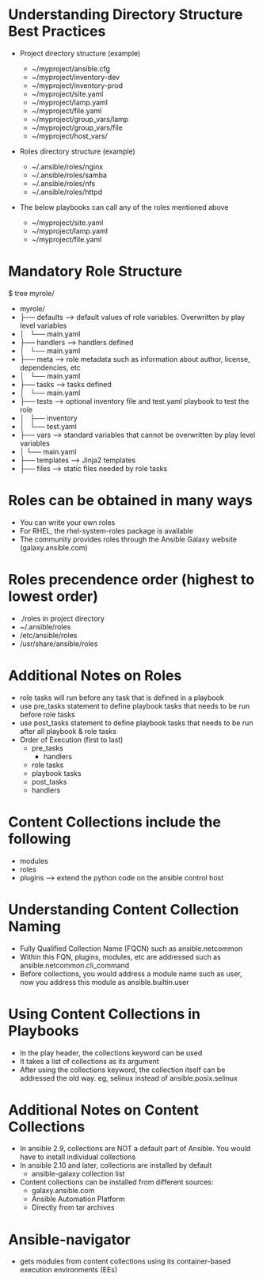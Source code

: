 # Understanding Directory Structure Best Practices
-  Project directory structure (example)
   - ~/myproject/ansible.cfg
   - ~/myproject/inventory-dev
   - ~/myproject/inventory-prod
   - ~/myproject/site.yaml
   - ~/myproject/lamp.yaml
   - ~/myproject/file.yaml
   - ~/myproject/group_vars/lamp
   - ~/myproject/group_vars/file
   - ~/myproject/host_vars/<host>

-  Roles directory structure (example)
   - ~/.ansible/roles/nginx
   - ~/.ansible/roles/samba
   - ~/.ansible/roles/nfs
   - ~/.ansible/roles/httpd

-  The below playbooks can call any of the roles mentioned above
   - ~/myproject/site.yaml
   - ~/myproject/lamp.yaml
   - ~/myproject/file.yaml

# Mandatory Role Structure
$ tree myrole/
- myrole/
- ├── defaults --> default values of role variables. Overwritten by play level variables
- │   └── main.yaml
- ├── handlers --> handlers defined
- │   └── main.yaml
- ├── meta --> role metadata such as information about author, license, dependencies, etc
- │   └── main.yaml
- ├── tasks --> tasks defined
- │   └── main.yaml
- ├── tests --> optional inventory file and test.yaml playbook to test the role
- │   ├── inventory
- │   └── test.yaml
- ├── vars --> standard variables that cannot be overwritten by play level variables
- │   └── main.yaml
- ├── templates --> Jinja2 templates
- ├── files --> static files needed by role tasks

# Roles can be obtained in many ways
- You can write your own roles
- For RHEL, the rhel-system-roles package is available
- The community provides roles through the Ansible Galaxy website (galaxy.ansible.com)

# Roles precendence order (highest to lowest order)
- ./roles in project directory
- ~/.ansible/roles 
- /etc/ansible/roles
- /usr/share/ansible/roles

# Additional Notes on Roles
- role tasks will run before any task that is defined in a playbook
- use pre_tasks statement to define playbook tasks that needs to be run before role tasks
- use post_tasks statement to define playbook tasks that needs to be run after all playbook & role tasks
- Order of Execution (first to last)
  - pre_tasks
    - handlers
  - role tasks
  - playbook tasks
  - post_tasks
  - handlers

# Content Collections include the following
- modules
- roles
- plugins --> extend the python code on the ansible control host

# Understanding Content Collection Naming
- Fully Qualified Collection Name (FQCN) such as ansible.netcommon
- Within this FQN, plugins, modules, etc are addressed such as ansible.netcommon.cli_command
- Before collections, you would address a module name such as user, now you address this module as ansible.builtin.user

# Using Content Collections in Playbooks
- In the play header, the collections keyword can be used
- It takes a list of collections as its argument
- After using the collections keyword, the collection itself can be addressed the old way. eg, selinux instead of ansible.posix.selinux

# Additional Notes on Content Collections
- In ansible 2.9, collections are NOT a default part of Ansible. You would have to install individual collections
- In ansible 2.10 and later, collections are installed by default
  - ansible-galaxy collection list
- Content collections can be installed from different sources:
  - galaxy.ansible.com
  - Ansible Automation Platform
  - Directly from tar archives

# Ansible-navigator
- gets modules from content collections using its container-based execution environments (EEs)



